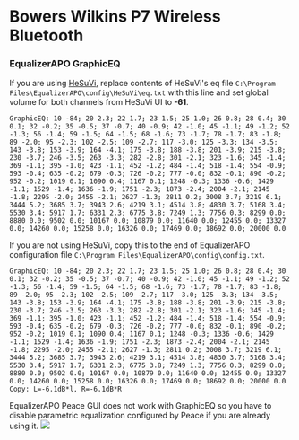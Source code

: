# Bowers Wilkins P7 Wireless Bluetooth
### EqualizerAPO GraphicEQ
If you are using [HeSuVi](https://sourceforge.net/projects/hesuvi/), replace contents of HeSuVi's eq file `C:\Program Files\EqualizerAPO\config\HeSuVi\eq.txt` with this line and set global volume for both channels from HeSuVi UI to **-61**.
```
GraphicEQ: 10 -84; 20 2.3; 22 1.7; 23 1.5; 25 1.0; 26 0.8; 28 0.4; 30 0.1; 32 -0.2; 35 -0.5; 37 -0.7; 40 -0.9; 42 -1.0; 45 -1.1; 49 -1.2; 52 -1.3; 56 -1.4; 59 -1.5; 64 -1.5; 68 -1.6; 73 -1.7; 78 -1.7; 83 -1.8; 89 -2.0; 95 -2.3; 102 -2.5; 109 -2.7; 117 -3.0; 125 -3.3; 134 -3.5; 143 -3.8; 153 -3.9; 164 -4.1; 175 -3.8; 188 -3.8; 201 -3.9; 215 -3.8; 230 -3.7; 246 -3.5; 263 -3.3; 282 -2.8; 301 -2.1; 323 -1.6; 345 -1.4; 369 -1.1; 395 -1.0; 423 -1.1; 452 -1.2; 484 -1.4; 518 -1.4; 554 -0.9; 593 -0.4; 635 -0.2; 679 -0.3; 726 -0.2; 777 -0.0; 832 -0.1; 890 -0.2; 952 -0.2; 1019 0.1; 1090 0.4; 1167 0.1; 1248 -0.3; 1336 -0.6; 1429 -1.1; 1529 -1.4; 1636 -1.9; 1751 -2.3; 1873 -2.4; 2004 -2.1; 2145 -1.8; 2295 -2.0; 2455 -2.1; 2627 -1.3; 2811 0.2; 3008 3.7; 3219 6.1; 3444 5.2; 3685 3.7; 3943 2.6; 4219 3.1; 4514 3.8; 4830 3.7; 5168 3.4; 5530 3.4; 5917 1.7; 6331 2.3; 6775 3.8; 7249 1.3; 7756 0.3; 8299 0.0; 8880 0.0; 9502 0.0; 10167 0.0; 10879 0.0; 11640 0.0; 12455 0.0; 13327 0.0; 14260 0.0; 15258 0.0; 16326 0.0; 17469 0.0; 18692 0.0; 20000 0.0
```
If you are not using HeSuVi, copy this to the end of EqualizerAPO configuration file `C:\Program Files\EqualizerAPO\config\config.txt`.
```
GraphicEQ: 10 -84; 20 2.3; 22 1.7; 23 1.5; 25 1.0; 26 0.8; 28 0.4; 30 0.1; 32 -0.2; 35 -0.5; 37 -0.7; 40 -0.9; 42 -1.0; 45 -1.1; 49 -1.2; 52 -1.3; 56 -1.4; 59 -1.5; 64 -1.5; 68 -1.6; 73 -1.7; 78 -1.7; 83 -1.8; 89 -2.0; 95 -2.3; 102 -2.5; 109 -2.7; 117 -3.0; 125 -3.3; 134 -3.5; 143 -3.8; 153 -3.9; 164 -4.1; 175 -3.8; 188 -3.8; 201 -3.9; 215 -3.8; 230 -3.7; 246 -3.5; 263 -3.3; 282 -2.8; 301 -2.1; 323 -1.6; 345 -1.4; 369 -1.1; 395 -1.0; 423 -1.1; 452 -1.2; 484 -1.4; 518 -1.4; 554 -0.9; 593 -0.4; 635 -0.2; 679 -0.3; 726 -0.2; 777 -0.0; 832 -0.1; 890 -0.2; 952 -0.2; 1019 0.1; 1090 0.4; 1167 0.1; 1248 -0.3; 1336 -0.6; 1429 -1.1; 1529 -1.4; 1636 -1.9; 1751 -2.3; 1873 -2.4; 2004 -2.1; 2145 -1.8; 2295 -2.0; 2455 -2.1; 2627 -1.3; 2811 0.2; 3008 3.7; 3219 6.1; 3444 5.2; 3685 3.7; 3943 2.6; 4219 3.1; 4514 3.8; 4830 3.7; 5168 3.4; 5530 3.4; 5917 1.7; 6331 2.3; 6775 3.8; 7249 1.3; 7756 0.3; 8299 0.0; 8880 0.0; 9502 0.0; 10167 0.0; 10879 0.0; 11640 0.0; 12455 0.0; 13327 0.0; 14260 0.0; 15258 0.0; 16326 0.0; 17469 0.0; 18692 0.0; 20000 0.0
Copy: L=-6.1dB*l, R=-6.1dB*R
```
EqualizerAPO Peace GUI does not work with GraphicEQ so you have to disable parametric equalization configured by Peace if you are already using it.
![](https://raw.githubusercontent.com/jaakkopasanen/AutoEq/master/results/Innerfidelity%202017/innerfidelity/onear/Bowers%20Wilkins%20P7%20Wireless%20Bluetooth/Bowers%20Wilkins%20P7%20Wireless%20Bluetooth.png)
